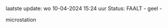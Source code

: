 laatste update: 
wo 10-04-2024 15:24   uur 
Status: FAALT - geel - 
<div class="service Y">microstation</div>